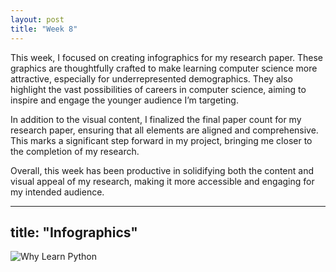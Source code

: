 ```yaml
---
layout: post
title: "Week 8"
---
```

This week, I focused on creating infographics for my research paper. 
These graphics are thoughtfully crafted to make learning computer science more attractive, especially for underrepresented demographics.
They also highlight the vast possibilities of careers in computer science, aiming to inspire and engage the younger audience I’m targeting.


In addition to the visual content, I finalized the final paper count for my research paper, ensuring that all elements are aligned and comprehensive. 
This marks a significant step forward in my project, bringing me closer to the completion of my research.


Overall, this week has been productive in solidifying both the content and visual appeal of my research, making it more accessible and engaging for my intended audience.


---
title: "Infographics"
---

![Why Learn Python](..images/Why_learn_Python.jpeg)
